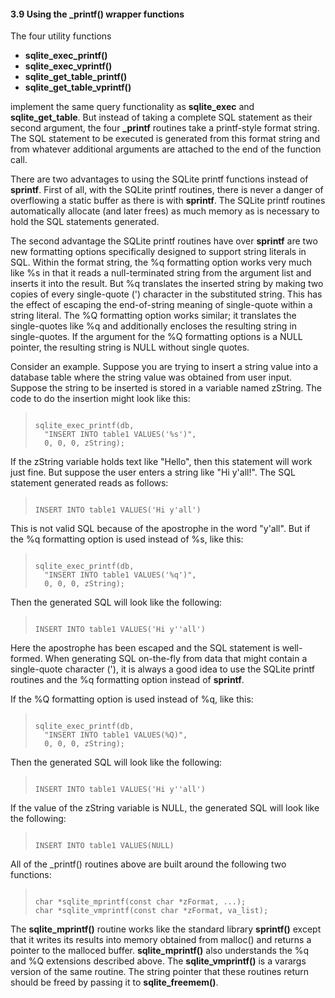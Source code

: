 #### 3\.9 Using the \_printf() wrapper functions


The four utility functions



* **sqlite\_exec\_printf()**
* **sqlite\_exec\_vprintf()**
* **sqlite\_get\_table\_printf()**
* **sqlite\_get\_table\_vprintf()**





implement the same query functionality as **sqlite\_exec**
and **sqlite\_get\_table**. But instead of taking a complete
SQL statement as their second argument, the four **\_printf**
routines take a printf\-style format string. The SQL statement to
be executed is generated from this format string and from whatever
additional arguments are attached to the end of the function call.


There are two advantages to using the SQLite printf
functions instead of **sprintf**. First of all, with the
SQLite printf routines, there is never a danger of overflowing a
static buffer as there is with **sprintf**. The SQLite
printf routines automatically allocate (and later frees)
as much memory as is 
necessary to hold the SQL statements generated.


The second advantage the SQLite printf routines have over
**sprintf** are two new formatting options specifically designed
to support string literals in SQL. Within the format string,
the %q formatting option works very much like %s in that it
reads a null\-terminated string from the argument list and inserts
it into the result. But %q translates the inserted string by
making two copies of every single\-quote (') character in the
substituted string. This has the effect of escaping the end\-of\-string
meaning of single\-quote within a string literal. The %Q formatting
option works similar; it translates the single\-quotes like %q and
additionally encloses the resulting string in single\-quotes.
If the argument for the %Q formatting options is a NULL pointer,
the resulting string is NULL without single quotes.



Consider an example. Suppose you are trying to insert a string
value into a database table where the string value was obtained from
user input. Suppose the string to be inserted is stored in a variable
named zString. The code to do the insertion might look like this:



> ```
> 
> sqlite_exec_printf(db,
>   "INSERT INTO table1 VALUES('%s')",
>   0, 0, 0, zString);
> 
> ```


If the zString variable holds text like "Hello", then this statement
will work just fine. But suppose the user enters a string like 
"Hi y'all!". The SQL statement generated reads as follows:


> ```
> 
> INSERT INTO table1 VALUES('Hi y'all')
> 
> ```


This is not valid SQL because of the apostrophe in the word "y'all".
But if the %q formatting option is used instead of %s, like this:



> ```
> 
> sqlite_exec_printf(db,
>   "INSERT INTO table1 VALUES('%q')",
>   0, 0, 0, zString);
> 
> ```


Then the generated SQL will look like the following:



> ```
> 
> INSERT INTO table1 VALUES('Hi y''all')
> 
> ```


Here the apostrophe has been escaped and the SQL statement is well\-formed.
When generating SQL on\-the\-fly from data that might contain a
single\-quote character ('), it is always a good idea to use the
SQLite printf routines and the %q formatting option instead of **sprintf**.



If the %Q formatting option is used instead of %q, like this:



> ```
> 
> sqlite_exec_printf(db,
>   "INSERT INTO table1 VALUES(%Q)",
>   0, 0, 0, zString);
> 
> ```


Then the generated SQL will look like the following:



> ```
> 
> INSERT INTO table1 VALUES('Hi y''all')
> 
> ```


If the value of the zString variable is NULL, the generated SQL
will look like the following:



> ```
> 
> INSERT INTO table1 VALUES(NULL)
> 
> ```


All of the \_printf() routines above are built around the following
two functions:



> ```
> 
> char *sqlite_mprintf(const char *zFormat, ...);
> char *sqlite_vmprintf(const char *zFormat, va_list);
> 
> ```


The **sqlite\_mprintf()** routine works like the standard library
**sprintf()** except that it writes its results into memory obtained
from malloc() and returns a pointer to the malloced buffer. 
**sqlite\_mprintf()** also understands the %q and %Q extensions described
above. The **sqlite\_vmprintf()** is a varargs version of the same
routine. The string pointer that these routines return should be freed
by passing it to **sqlite\_freemem()**.



